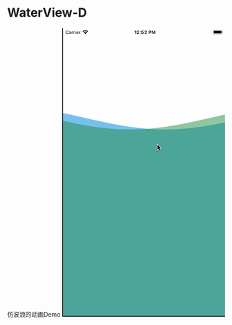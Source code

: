 # WaterView-D
仿波浪的动画Demo
![water](https://github.com/Liujlai/WaterView-D/blob/master/WaterView_D/water.gif)
